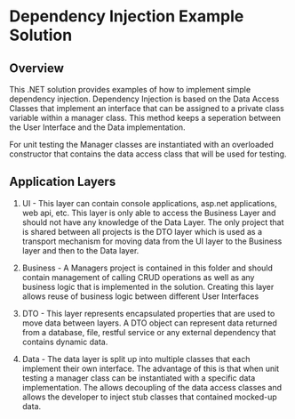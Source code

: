 # Dependency Injection Example Solution

## Overview
This .NET solution provides examples of how to implement simple dependency injection.  Dependency Injection is based on the Data Access Classes that implement an interface that can be assigned to a private class variable within a manager class.  This method keeps a seperation between the User Interface and the Data implementation.

For unit testing the Manager classes are instantiated with an overloaded constructor that contains the data access class that will be used for testing.

## Application Layers

1. UI - This layer can contain console applications, asp.net applications, web api, etc.  This layer is only able to access the Business Layer and should not have any knowledge of the Data Layer.  The only project that is shared between all projects is the DTO layer which is used as a transport mechanism for moving data from the UI layer to the Business layer and then to the Data layer.

2. Business - A Managers project is contained in this folder and should contain management of calling CRUD operations as well as any business logic that is implemented in the solution.  Creating this layer allows reuse of business logic between different User Interfaces

3. DTO - This layer represents encapsulated properties that are used to move data between layers.  A DTO object can represent data returned from a database, file, restful service or any external dependency that contains dynamic data.

4. Data - The data layer is split up into multiple classes that each implement their own interface.  The advantage of this is that when unit testing a manager class can be instantiated with a specific data implementation.  The allows decoupling of the data access classes and allows the developer to inject stub classes that contained mocked-up data.
